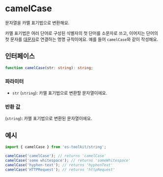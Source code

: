# camelCase

문자열을 카멜 표기법으로 변환해요.

카멜 표기법은 여러 단어로 구성된 식별자의 첫 단어를 소문자로 쓰고, 이어지는 단어의 첫 문자를 [대문자](./capitalize.md)로 연결하는 명명 규칙이에요. 예를 들어 `camelCase`와 같이 작성해요.

## 인터페이스

```typescript
function camelCase(str: string): string;
```

### 파라미터

- `str` (`string`): 카멜 표기법으로 변환할 문자열이에요.

### 반환 값

(`string`): 카멜 표기법으로 변환된 문자열이에요.

## 예시

```typescript
import { camelCase } from 'es-toolkit/string';

camelCase('camelCase'); // returns 'camelCase'
camelCase('some whitespace'); // returns 'someWhitespace'
camelCase('hyphen-text'); // returns 'hyphenText'
camelCase('HTTPRequest'); // returns 'httpRequest'
```
